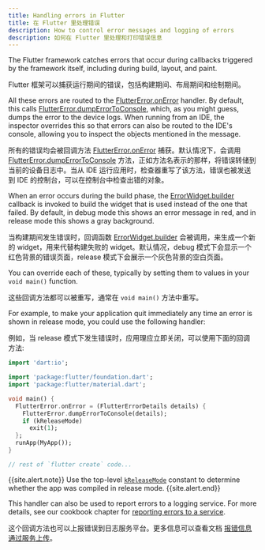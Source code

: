 ```yaml
---
title: Handling errors in Flutter
title: 在 Flutter 里处理错误
description: How to control error messages and logging of errors
description: 如何在 Flutter 里处理和打印错误信息
---
```


The Flutter framework catches errors that occur during callbacks
triggered by the framework itself, including during build, layout, and
paint.

Flutter 框架可以捕获运行期间的错误，包括构建期间、布局期间和绘制期间。

All these errors are routed to the [FlutterError.onError][] handler. 
By default, this calls [FlutterError.dumpErrorToConsole][],
which, as you might guess, dumps the error to the device logs. When
running from an IDE, the inspector overrides this so that errors can
also be routed to the IDE's console, allowing you to inspect the
objects mentioned in the message.

所有的错误均会被回调方法 [FlutterError.onError][] 捕获。默认情况下，会调用 [FlutterError.dumpErrorToConsole][] 方法，正如方法名表示的那样，将错误转储到当前的设备日志中。当从 IDE 运行应用时，检查器重写了该方法，错误也被发送到 IDE 的控制台，可以在控制台中检查出错的对象。

When an error occurs during the build phase, the [ErrorWidget.builder][]
callback is invoked to build the widget that is used instead of the
one that failed. By default, in debug mode this shows an error message
in red, and in release mode this shows a gray background.

当构建期间发生错误时，回调函数 [ErrorWidget.builder][] 会被调用，来生成一个新的 widget，用来代替构建失败的 widget。默认情况，debug 模式下会显示一个红色背景的错误页面，release 模式下会展示一个灰色背景的空白页面。

You can override each of these, typically by setting them to values in
your `void main()` function.

这些回调方法都可以被重写，通常在 `void main()` 方法中重写。

For example, to make your application quit immediately any time an
error is shown in release mode, you could use the following handler:

例如，当 release 模式下发生错误时，应用理应立即关闭，可以使用下面的回调方法:

<!-- skip -->
```dart
import 'dart:io';

import 'package:flutter/foundation.dart';
import 'package:flutter/material.dart';

void main() {
  FlutterError.onError = (FlutterErrorDetails details) {
    FlutterError.dumpErrorToConsole(details);
    if (kReleaseMode)
      exit(1);
  };
  runApp(MyApp());
}

// rest of `flutter create` code...
```
{{site.alert.note}}
  Use the top-level [`kReleaseMode`][] constant to determine whether the
  app was compiled in release mode.
{{site.alert.end}}

This handler can also be used to report errors to a logging service.
For more details, see our cookbook chapter for 
[reporting errors to a service][].

这个回调方法也可以上报错误到日志服务平台。更多信息可以查看文档 [报错信息通过服务上传][reporting errors to a service]。


[FlutterError.onError]: {{site.api}}/flutter/foundation/FlutterError/onError.html
[FlutterError.dumpErrorToConsole]: {{site.api}}/flutter/foundation/FlutterError/dumpErrorToConsole.html
[ErrorWidget.builder]: {{site.api}}/flutter/widgets/ErrorWidget/builder.html
[reporting errors to a service]: /docs/cookbook/maintenance/error-reporting
[`kReleaseMode`]:  {{site.api}}/flutter/foundation/kReleaseMode-constant.html
